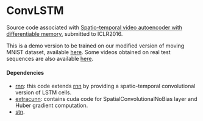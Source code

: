 # ConvLSTM

Source code associated with [Spatio-temporal video autoencoder with differentiable memory](http://arxiv.org/abs/1511.06309), submitted to ICLR2016. 

This is a demo version to be trained on our modified version of moving MNIST dataset, available [here](http://mi.eng.cam.ac.uk/~vp344/). Some videos obtained on real test sequences are also available [here](http://mi.eng.cam.ac.uk/~vp344/). 

#### Dependencies

* [rnn](https://github.com/Element-Research/rnn): this code extends [rnn](https://github.com/Element-Research/rnn) by providing a spatio-temporal convolutional version of LSTM cells.
* [extracunn](https://github.com/viorik/extracunn): contains cuda code for SpatialConvolutionalNoBias layer and Huber gradient computation.
* [stn](https://github.com/qassemoquab/stnbhwd).


 


